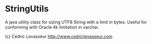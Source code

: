 StringUtils
===========

A java utility class for sizing UTF8 String with a limit in bytes.
Useful for conforming with Oracle 4k limitation in varchar.

 (c) Cédric Levasseur http://www.cedriclevasseur.com